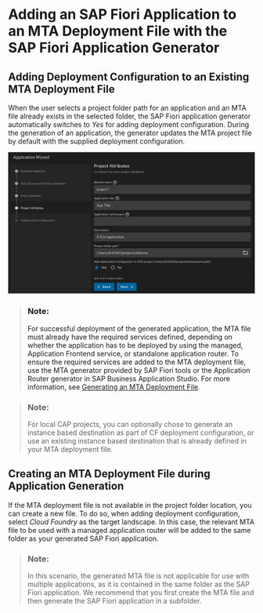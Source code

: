<!-- loio5a17ba6b62b2462aa0e25ffae7b8d728 -->

# Adding an SAP Fiori Application to an MTA Deployment File with the SAP Fiori Application Generator

<a name="loiod7525cef6f6c4aa4acf3ec09c5a8eacb"/>

<!-- loiod7525cef6f6c4aa4acf3ec09c5a8eacb -->

## Adding Deployment Configuration to an Existing MTA Deployment File

When the user selects a project folder path for an application and an MTA file already exists in the selected folder, the SAP Fiori application generator automatically switches to *Yes* for adding deployment configuration. During the generation of an application, the generator updates the MTA project file by default with the supplied deployment configuration.

![](images/Project_Attributes_0a9056f.png)

> ### Note:  
> For successful deployment of the generated application, the MTA file must already have the required services defined, depending on whether the application has to be deployed by using the managed, Application Frontend service, or standalone application router. To ensure the required services are added to the MTA deployment file, use the MTA generator provided by SAP Fiori tools or the Application Router generator in SAP Business Application Studio. For more information, see [Generating an MTA Deployment File](generating-an-mta-deployment-file-9c41152.md).

> ### Note:  
> For local CAP projects, you can optionally chose to generate an instance based destination as part of CF deployment configuration, or use an existing instance based destination that is already defined in your MTA deployment file.

<a name="loioe03f08cfec9e44e59da828542cbaf906"/>

<!-- loioe03f08cfec9e44e59da828542cbaf906 -->

## Creating an MTA Deployment File during Application Generation

If the MTA deployment file is not available in the project folder location, you can create a new file. To do so, when adding deployment configuration, select *Cloud Foundry* as the target landscape. In this case, the relevant MTA file to be used with a managed application router will be added to the same folder as your generated SAP Fiori application.

> ### Note:  
> In this scenario, the generated MTA file is not applicable for use with multiple applications, as it is contained in the same folder as the SAP Fiori application. We recommend that you first create the MTA file and then generate the SAP Fiori application in a subfolder.

